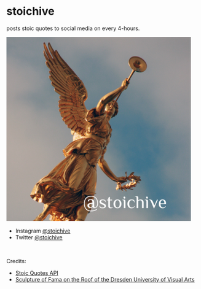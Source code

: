 # stoichive
posts stoic quotes to social media on every 4-hours.


<img width=480px src="https://raw.githubusercontent.com/priyam-raj/stoichive/master/assets/stoichiveCover.jpg">



- Instagram [@stoichive](https://www.instagram.com/stoichive/)
- Twitter [@stoichive](https://www.twitter.com/stoichive/) 

<br>



Credits:
- [Stoic Quotes API](https://stoicquotesapi.com)
- [Sculpture of Fama on the Roof of the Dresden University of Visual Arts](https://www.pexels.com/photo/sculpture-of-fama-on-the-roof-of-the-dresden-university-of-visual-arts-5228439/)
